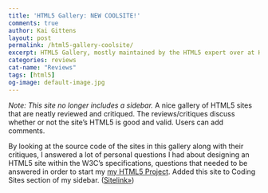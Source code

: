 ```yaml
---
title: 'HTML5 Gallery: NEW COOLSITE!'
comments: true
author: Kai Gittens
layout: post
permalink: /html5-gallery-coolsite/
excerpt: HTML5 Gallery, mostly maintained by the HTML5 expert over at HTML5 Doctor, is added to kaidez.com's Coolsite list
categories: reviews
cat-name: "Reviews"
tags: [html5]
og-image: default-image.jpg
---
```


*Note: This site no longer includes a sidebar.*
A nice gallery of HTML5 sites that are neatly reviewed and critiqued. The reviews/critiques discuss whether or not the site’s HTML5 is good and valid. Users can add comments.

By looking at the source code of the sites in this gallery along with their critiques, I answered a lot of personal questions I had about designing an HTML5 site within the W3C’s specifications, questions that needed to be answered in order to start my [my HTML5 Project][1]. Added this site to Coding Sites section of my sidebar. ([Sitelink»][2])

 [1]: http://kaidez.com/html5-project/
 [2]: http://html5gallery.com/